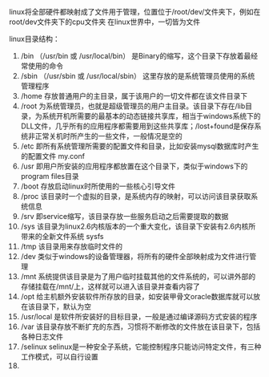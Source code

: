 linux将全部硬件都映射成了文件用于管理，位置位于/root/dev/文件夹下，例如在root/dev文件夹下的cpu文件夹
在linux世界中，一切皆为文件

linux目录结构：
1. /bin （/usr/bin 或 /usr/local/bin） 是Binary的缩写，这个目录下存放着最经常使用的命令
2. /sbin （/usr/sbin 或 /usr/local/sbin） 这里存放的是系统管理员使用的系统管理程序
3. /home  存放普通用户的主目录，属于该用户的一切文件都在该文件目录下
4. /root 为系统管理员，也就是超级管理员的用户主目录。该目录下存在/lib目录，为系统开机所需要的最基本的动态链接共享库，相当于windows系统下的DLL文件，几乎所有的应用程序都需要用到这些共享库；/lost+found是保存系统非正常关机时所产生的一些文件，一般情况是空的
5. /etc 即所有系统管理所需要的配置文件和目录，比如安装mysql数据库时产生的配置文件 my.conf
6. /usr 即用户所安装的应用程序都放置在这个目录下，类似于windows下的program files目录
7. /boot 存放启动linux时所使用的一些核心引导文件
8. /proc 该目录时一个虚拟的目录，是系统内存的映射，可以访问该目录获取系统信息
9. /srv 即service缩写，该目录存放一些服务启动之后需要提取的数据
10. /sys 该目录为linux2.6内核版本的一个重大变化，该目录下安装有2.6内核所带来的全新文件系统 sysfs
11. /tmp 该目录用来存放临时文件的
12. /dev 类似于windows的设备管理器，将所有的硬件全部映射成为文件进行管理
13. /mnt 系统提供该目录是为了用户临时挂载其他的文件系统的，可以讲外部的存储挂载在/mnt/上，这样就可以进入该目录并查看内容了
14. /opt  给主机额外安装软件所存放的目录，如安装甲骨文oracle数据库就可以放在该目录下，默认为空
15. /usr/local 是软件所安装好的目标目录，一般是通过编译源码方式安装的程序 
16. /var 该目录存放不断扩充的东西，习惯将不断修改的文件放在该目录下，包括各种日志文件
17. /selinux selinux是一种安全子系统，它能控制程序只能访问特定文件，有三种工作模式，可以自行设置
18. 

























